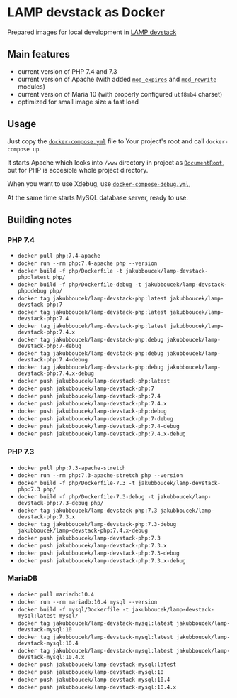 # LAMP devstack as Docker 
Prepared images for local development in [LAMP devstack](https://en.wikipedia.org/wiki/LAMP_(software_bundle))

## Main features
- current version of PHP 7.4 and 7.3
- current version of Apache (with added [`mod_expires`](https://httpd.apache.org/docs/current/mod/mod_expires.html)
    and [`mod_rewrite`](https://httpd.apache.org/docs/current/mod/mod_rewrite.html) modules)
- current version of Maria 10  (with properly configured `utf8mb4` charset)
- optimized for small image size a fast load

## Usage
Just copy the [`docker-compose.yml`](docker-compose.yml) file to Your project's root and call `docker-compose up`.

It starts Apache which looks into `/www` directory in project as
[`DocumentRoot`](https://httpd.apache.org/docs/2.4/mod/core.html#documentroot), but for PHP is accesible whole project
directory.

When you want to use Xdebug, use [`docker-compose-debug.yml`](docker-compose-debug.yml), 

At the same time starts MySQL database server, ready to use. 

## Building notes
### PHP 7.4
- `docker pull php:7.4-apache`
- `docker run --rm php:7.4-apache php --version`
- `docker build -f php/Dockerfile -t jakubboucek/lamp-devstack-php:latest php/`
- `docker build -f php/Dockerfile-debug -t jakubboucek/lamp-devstack-php:debug php/`
- `docker tag jakubboucek/lamp-devstack-php:latest jakubboucek/lamp-devstack-php:7`
- `docker tag jakubboucek/lamp-devstack-php:latest jakubboucek/lamp-devstack-php:7.4`
- `docker tag jakubboucek/lamp-devstack-php:latest jakubboucek/lamp-devstack-php:7.4.x`
- `docker tag jakubboucek/lamp-devstack-php:debug jakubboucek/lamp-devstack-php:7-debug`
- `docker tag jakubboucek/lamp-devstack-php:debug jakubboucek/lamp-devstack-php:7.4-debug`
- `docker tag jakubboucek/lamp-devstack-php:debug jakubboucek/lamp-devstack-php:7.4.x-debug`
- `docker push jakubboucek/lamp-devstack-php:latest`
- `docker push jakubboucek/lamp-devstack-php:7`
- `docker push jakubboucek/lamp-devstack-php:7.4`
- `docker push jakubboucek/lamp-devstack-php:7.4.x`
- `docker push jakubboucek/lamp-devstack-php:debug`
- `docker push jakubboucek/lamp-devstack-php:7-debug`
- `docker push jakubboucek/lamp-devstack-php:7.4-debug`
- `docker push jakubboucek/lamp-devstack-php:7.4.x-debug`

### PHP 7.3
- `docker pull php:7.3-apache-stretch`
- `docker run --rm php:7.3-apache-stretch php --version`
- `docker build -f php/Dockerfile-7.3 -t jakubboucek/lamp-devstack-php:7.3 php/`
- `docker build -f php/Dockerfile-7.3-debug -t jakubboucek/lamp-devstack-php:7.3-debug php/`
- `docker tag jakubboucek/lamp-devstack-php:7.3 jakubboucek/lamp-devstack-php:7.3.x`
- `docker tag jakubboucek/lamp-devstack-php:7.3-debug jakubboucek/lamp-devstack-php:7.4.x-debug`
- `docker push jakubboucek/lamp-devstack-php:7.3`
- `docker push jakubboucek/lamp-devstack-php:7.3.x`
- `docker push jakubboucek/lamp-devstack-php:7.3-debug`
- `docker push jakubboucek/lamp-devstack-php:7.3.x-debug`

### MariaDB
- `docker pull mariadb:10.4`
- `docker run --rm mariadb:10.4 mysql --version`
- `docker build -f mysql/Dockerfile -t jakubboucek/lamp-devstack-mysql:latest mysql/`
- `docker tag jakubboucek/lamp-devstack-mysql:latest jakubboucek/lamp-devstack-mysql:10`
- `docker tag jakubboucek/lamp-devstack-mysql:latest jakubboucek/lamp-devstack-mysql:10.4`
- `docker tag jakubboucek/lamp-devstack-mysql:latest jakubboucek/lamp-devstack-mysql:10.4.x`
- `docker push jakubboucek/lamp-devstack-mysql:latest`
- `docker push jakubboucek/lamp-devstack-mysql:10`
- `docker push jakubboucek/lamp-devstack-mysql:10.4`
- `docker push jakubboucek/lamp-devstack-mysql:10.4.x`

